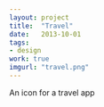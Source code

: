 ```yaml
---
layout: project
title:  "Travel"
date:   2013-10-01
tags:
- design
work: true
imgurl: "travel.png"
---
```

An icon for a travel app


